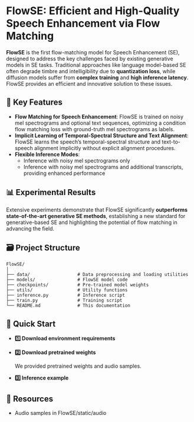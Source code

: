 # FlowSE: Efficient and High-Quality Speech Enhancement via Flow Matching

**FlowSE** is the first flow-matching model for Speech Enhancement (SE), designed to address the key challenges faced by existing generative models in SE tasks. Traditional approaches like language model-based SE often degrade timbre and intelligibility due to **quantization loss**, while diffusion models suffer from **complex training** and **high inference latency**. FlowSE provides an efficient and innovative solution to these issues.

## 🔑 Key Features
- **Flow Matching for Speech Enhancement**: FlowSE is trained on noisy mel spectrograms and optional text sequences, optimizing a condition flow matching loss with ground-truth mel spectrograms as labels.
- **Implicit Learning of Temporal-Spectral Structure and Text Alignment**: FlowSE learns the speech’s temporal-spectral structure and text-to-speech alignment implicitly without explicit alignment procedures.
- **Flexible Inference Modes**:
  - Inference with noisy mel spectrograms only
  - Inference with noisy mel spectrograms and additional transcripts, providing enhanced performance

## 📊 Experimental Results
Extensive experiments demonstrate that FlowSE significantly **outperforms state-of-the-art generative SE methods**, establishing a new standard for generative-based SE and highlighting the potential of flow matching in advancing the field.

## 🗃️ Project Structure
```plaintext
FlowSE/
│
├── data/                  # Data preprocessing and loading utilities
├── models/                # FlowSE model code
├── checkpoints/           # Pre-trained model weights
├── utils/                 # Utility functions
├── inference.py           # Inference script
├── train.py               # Training script
└── README.md              # This documentation
```


## 🚀 Quick Start

- **1️⃣ Download environment requirements**


- **2️⃣ Download pretrained weights**

  We provided pretrained weights and audio samples.

- **3️⃣ Inference example**


## 📁 Resources
  - Audio samples in FlowSE/static/audio
